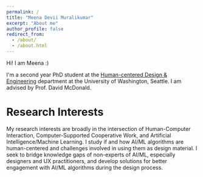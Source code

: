 ```yaml
---
permalink: /
title: "Meena Devii Muralikumar"
excerpt: "About me"
author_profile: false
redirect_from: 
  - /about/
  - /about.html
---
```


Hi! I am Meena :) 

I'm a second year PhD student at the [Human-centered Design & Engineering](https://www.hcde.washington.edu/) department at the University of Washington, Seattle. I am advised by Prof. David McDonald.

Research Interests
======

My research interests are broadly in the intersection of Human-Computer Interaction, Computer-Supported Cooperative Work, and Artificial Intelligence/Machine Learning. I study if and how AI/ML algorithms are human-centered and challenges involved in using them as design material. I seek to bridge knowledge gaps of non-experts of AI/ML, especially designers and UX practitioners, and develop solutions for better engagement with AI/ML algorithms during the design process.
